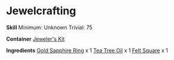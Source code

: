 <!-- TITLE: Polished Gold Sapphire Ring -->
<!-- SUBTITLE:  -->
# Jewelcrafting
**Skill**
Minimum: Unknown
Trivial: 75

**Container**
[Jeweler's Kit](jewelers-kit)

**Ingredients**
[Gold Sapphire Ring](gold-sapphire-ring) x 1
[Tea Tree Oil](tea-tree-oil) x 1
[Felt Square](felt-square) x 1
